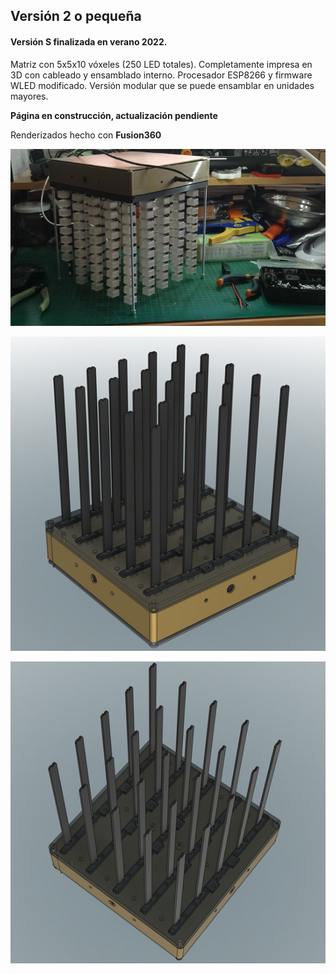 ## Versión 2 o pequeña


#### **Versión S** finalizada en verano 2022. 
 
Matriz con 5x5x10 vóxeles (250 LED totales). Completamente impresa en 3D con cableado y ensamblado interno. Procesador ESP8266 y firmware WLED modificado. Versión modular que se puede ensamblar en unidades mayores.

**Página en construcción, actualización pendiente**

Renderizados hecho con **Fusion360**

![TopoTronSescritorio](Imagenes/TopoTronSescritorio.png)

![TopoTronS1](Imagenes/TopoTronS1.png)

![TopoTronS2](Imagenes/TopoTronS2.png)





